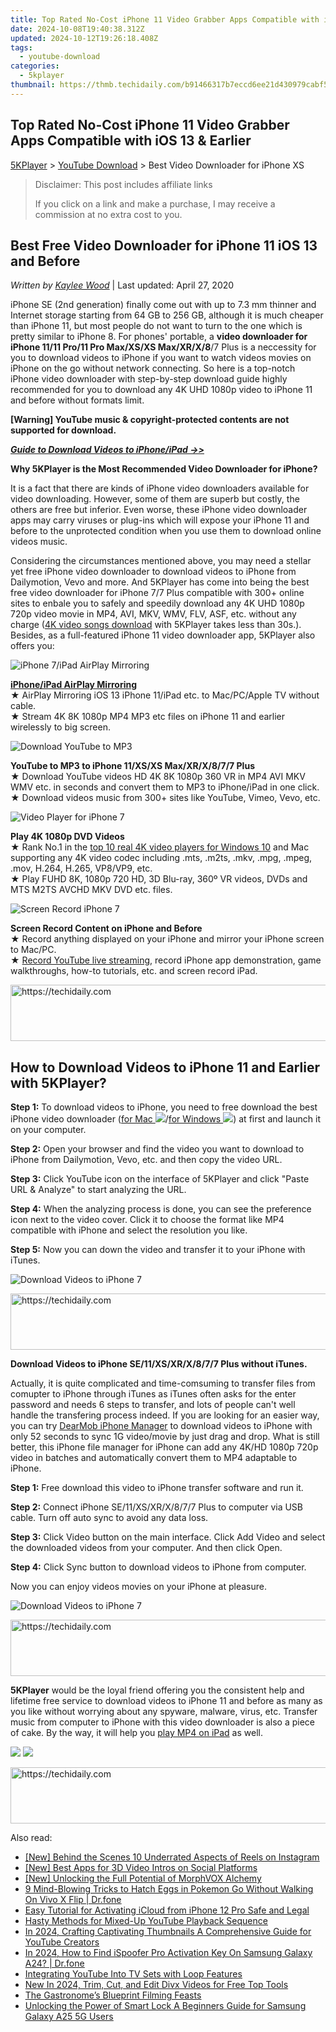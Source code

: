 ```yaml
---
title: Top Rated No-Cost iPhone 11 Video Grabber Apps Compatible with iOS 13 & Earlier
date: 2024-10-08T19:40:38.312Z
updated: 2024-10-12T19:26:18.408Z
tags:
  - youtube-download
categories:
  - 5kplayer
thumbnail: https://thmb.techidaily.com/b91466317b7eccd6ee21d430979cabf5463805ed441067719a242af16768dcd1.jpg
---
```


## Top Rated No-Cost iPhone 11 Video Grabber Apps Compatible with iOS 13 & Earlier

[5KPlayer](https://tools.techidaily.com/5kplayer/products/) \> [YouTube Download](https://tools.techidaily.com/5kplayer/youtube-download/) \> Best Video Downloader for iPhone XS

>  Disclaimer: This post includes affiliate links
>
>  If you click on a link and make a purchase, I may receive a commission at no extra cost to you.
>

## Best Free Video Downloader for iPhone 11 iOS 13 and Before

 _Written by [Kaylee Wood](https://www.quora.com/profile/Amanda-Hu-21)_ | Last updated: April 27, 2020 

iPhone SE (2nd generation) finally come out with up to 7.3 mm thinner and Internet storage starting from 64 GB to 256 GB, although it is much cheaper than iPhone 11, but most people do not want to turn to the one which is pretty similar to iPhone 8\. For phones' portable, a **video downloader for iPhone 11/11 Pro/11 Pro Max/XS/XS Max/XR/X/8**/7 Plus is a neccessity for you to download videos to iPhone if you want to watch videos movies on iPhone on the go without network connecting. So here is a top-notch iPhone video downloader with step-by-step download guide highly recommended for you to download any 4K UHD 1080p video to iPhone 11 and before without formats limit.

**\[Warning\] YouTube music & copyright-protected contents are not supported for download.**

**_[Guide to Download Videos to iPhone/iPad ->>](https://tools.techidaily.com/5kplayer/iphone-manager/)_**

**Why 5KPlayer is the Most Recommended Video Downloader for iPhone?**

It is a fact that there are kinds of iPhone video downloaders available for video downloading. However, some of them are superb but costly, the others are free but inferior. Even worse, these iPhone video downloader apps may carry viruses or plug-ins which will expose your iPhone 11 and before to the unprotected condition when you use them to download online videos music.

Considering the circumstances mentioned above, you may need a stellar yet free iPhone video downloader to download videos to iPhone from Dailymotion, Vevo and more. And 5KPlayer has come into being the best free video downloader for iPhone 7/7 Plus compatible with 300+ online sites to enbale you to safely and speedily download any 4K UHD 1080p 720p video movie in MP4, AVI, MKV, WMV, FLV, ASF, etc. without any charge ([4K video songs download](https://tools.techidaily.com/5kplayer/youtube-download/) with 5KPlayer takes less than 30s.). Besides, as a full-featured iPhone 11 video downloader app, 5KPlayer also offers you:

![iPhone 7/iPad AirPlay Mirroring](https://www.5kplayer.com/youtube-download/img/iphone7-airplay.png) 

**[iPhone/iPad AirPlay Mirroring](https://tools.techidaily.com/5kplayer/airplay/)**  
 ★ AirPlay Mirroring iOS 13 iPhone 11/iPad etc. to Mac/PC/Apple TV without cable.   
 ★ Stream 4K 8K 1080p MP4 MP3 etc files on iPhone 11 and earlier wirelessly to big screen.

![Download YouTube to MP3](https://www.5kplayer.com/youtube-download/img/youtube-to-mp3.png) 

**YouTube to MP3 to iPhone 11/XS/XS Max/XR/X/8/7/7 Plus**  
 ★ Download YouTube videos HD 4K 8K 1080p 360 VR in MP4 AVI MKV WMV etc. in seconds and convert them to MP3 to iPhone/iPad in one click.   
 ★ Download videos music from 300+ sites like YouTube, Vimeo, Vevo, etc.

![Video Player for iPhone 7](https://www.5kplayer.com/youtube-download/img/play-any-video.jpg) 

**Play 4K 1080p DVD Videos**   
 ★ Rank No.1 in the [top 10 real 4K video players for Windows 10](https://tools.techidaily.com/5kplayer/video-music-player/) and Mac supporting any 4K video codec including .mts, .m2ts, .mkv, .mpg, .mpeg, .mov, H.264, H.265, VP8/VP9, etc.  
 ★ Play FUHD 8K, 1080p 720 HD, 3D Blu-ray, 360º VR videos, DVDs and MTS M2TS AVCHD MKV DVD etc. files.

![Screen Record iPhone 7](https://www.5kplayer.com/youtube-download/img/record-iphone7.jpg) 

**Screen Record Content on iPhone and Before**   
 ★ Record anything displayed on your iPhone and mirror your iPhone screen to Mac/PC.  
 ★ [Record YouTube live streaming](https://tools.techidaily.com/5kplayer/airplay/), record iPhone app demonstration, game walkthroughs, how-to tutorials, etc. and screen record iPad.

<!-- affiliate ads begin -->
<a href="https://appsumo.8odi.net/c/5597632/2151871/7443" target="_top" id="2151871">
  <img src="//a.impactradius-go.com/display-ad/7443-2151871" border="0" alt="https://techidaily.com" width="600" height="90"/>
</a>
<img height="0" width="0" src="https://appsumo.8odi.net/i/5597632/2151871/7443" style="position:absolute;visibility:hidden;" border="0" />
<!-- affiliate ads end -->

##  How to Download Videos to iPhone 11 and Earlier with 5KPlayer?

**Step 1:** To download videos to iPhone, you need to free download the best iPhone video downloader ([for Mac ![](https://www.5kplayer.com/youtube-download/../image/download-mac/dicon.png)](https://tools.techidaily.com/5kplayer/products/)/[for Windows ![](https://www.5kplayer.com/youtube-download/../image/download-mac/dicon.png)](https://tools.techidaily.com/5kplayer/products/)) at first and launch it on your computer.

**Step 2:** Open your browser and find the video you want to download to iPhone from Dailymotion, Vevo, etc. and then copy the video URL.

**Step 3:** Click YouTube icon on the interface of 5KPlayer and click "Paste URL & Analyze" to start analyzing the URL.

**Step 4:** When the analyzing process is done, you can see the preference icon next to the video cover. Click it to choose the format like MP4 compatible with iPhone and select the resolution you like.

**Step 5:** Now you can down the video and transfer it to your iPhone with iTunes.

![Download Videos to iPhone 7](https://www.5kplayer.com/youtube-download/img/5kp-cheerleader-omi-zjy-001.jpg)

<!-- affiliate ads begin -->
<a href="https://appsumo.8odi.net/c/5597632/2118311/7443" target="_top" id="2118311">
  <img src="//a.impactradius-go.com/display-ad/7443-2118311" border="0" alt="https://techidaily.com" width="728" height="90"/>
</a>
<img height="0" width="0" src="https://appsumo.8odi.net/i/5597632/2118311/7443" style="position:absolute;visibility:hidden;" border="0" />
<!-- affiliate ads end -->

**Download Videos to iPhone SE/11/XS/XR/X/8/7/7 Plus without iTunes.**

Actually, it is quite complicated and time-comsuming to transfer files from comupter to iPhone through iTunes as iTunes often asks for the enter password and needs 6 steps to transfer, and lots of people can't well handle the transfering process indeed. If you are looking for an easier way, you can try [DearMob iPhone Manager](https://tools.techidaily.com/5kplayer/iphone-manager/) to download videos to iPhone with only 52 seconds to sync 1G video/movie by just drag and drop. What is still better, this iPhone file manager for iPhone can add any 4K/HD 1080p 720p video in batches and automatically convert them to MP4 adaptable to iPhone.

**Step 1:**  Free download this video to iPhone transfer software and run it. 

**Step 2:** Connect iPhone SE/11/XS/XR/X/8/7/7 Plus to computer via USB cable. Turn off auto sync to avoid any data loss.

**Step 3:** Click Video button on the main interface. Click Add Video and select the downloaded videos from your computer. And then click Open.

**Step 4:** Click Sync button to download videos to iPhone from computer.

Now you can enjoy videos movies on your iPhone at pleasure.

![Download Videos to iPhone 7](https://www.5kplayer.com/youtube-download/img/transfer-music-pc-iphone.jpg)

<!-- affiliate ads begin -->
<a href="https://ephamedtechinc.pxf.io/c/5597632/2137224/26400" target="_top" id="2137224">
  <img src="//a.impactradius-go.com/display-ad/26400-2137224" border="0" alt="https://techidaily.com" width="728" height="90"/>
</a>
<img height="0" width="0" src="https://ephamedtechinc.pxf.io/i/5597632/2137224/26400" style="position:absolute;visibility:hidden;" border="0" />
<!-- affiliate ads end -->

**5KPlayer** would be the loyal friend offering you the consistent help and lifetime free service to download videos to iPhone 11 and before as many as you like without worrying about any spyware, malware, virus, etc. Transfer music from computer to iPhone with this video downloader is also a piece of cake. By the way, it will help you [play MP4 on iPad](https://tools.techidaily.com/5kplayer/video-music-player/) as well.

[![](https://www.5kplayer.com/youtube-download/../button/freedownwhitewin.png)](https://tools.techidaily.com/5kplayer/products/) [![](https://www.5kplayer.com/youtube-download/../button/freedownbackmac.png)](https://tools.techidaily.com/5kplayer/products/)

<!-- affiliate ads begin -->
<a href="https://aligracehair.sjv.io/c/5597632/2036486/19272" target="_top" id="2036486">
  <img src="//a.impactradius-go.com/display-ad/19272-2036486" border="0" alt="https://techidaily.com" width="728" height="90"/>
</a>
<img height="0" width="0" src="https://aligracehair.sjv.io/i/5597632/2036486/19272" style="position:absolute;visibility:hidden;" border="0" />
<!-- affiliate ads end -->

<ins class="adsbygoogle"
     style="display:block"
     data-ad-format="autorelaxed"
     data-ad-client="ca-pub-7571918770474297"
     data-ad-slot="1223367746"></ins>

<ins class="adsbygoogle"
     style="display:block"
     data-ad-client="ca-pub-7571918770474297"
     data-ad-slot="8358498916"
     data-ad-format="auto"
     data-full-width-responsive="true"></ins>

<span class="atpl-alsoreadstyle">Also read:</span>
<div><ul>
<li><a href="https://instagram-clips.techidaily.com/new-behind-the-scenes-10-underrated-aspects-of-reels-on-instagram/"><u>[New] Behind the Scenes 10 Underrated Aspects of Reels on Instagram</u></a></li>
<li><a href="https://youtube-video-recordings.techidaily.com/new-best-apps-for-3d-video-intros-on-social-platforms/"><u>[New] Best Apps for 3D Video Intros on Social Platforms</u></a></li>
<li><a href="https://article-knowledge.techidaily.com/new-unlocking-the-full-potential-of-morphvox-alchemy/"><u>[New] Unlocking the Full Potential of MorphVOX Alchemy</u></a></li>
<li><a href="https://change-location.techidaily.com/9-mind-blowing-tricks-to-hatch-eggs-in-pokemon-go-without-walking-on-vivo-x-flip-drfone-by-drfone-virtual-android/"><u>9 Mind-Blowing Tricks to Hatch Eggs in Pokemon Go Without Walking On Vivo X Flip | Dr.fone</u></a></li>
<li><a href="https://activate-lock.techidaily.com/easy-tutorial-for-activating-icloud-from-iphone-12-pro-safe-and-legal-by-drfone-ios/"><u>Easy Tutorial for Activating iCloud from iPhone 12 Pro Safe and Legal</u></a></li>
<li><a href="https://youtube-clips.techidaily.com/hasty-methods-for-mixed-up-youtube-playback-sequence/"><u>Hasty Methods for Mixed-Up YouTube Playback Sequence</u></a></li>
<li><a href="https://youtube-video-recordings.techidaily.com/in-2024-crafting-captivating-thumbnails-a-comprehensive-guide-for-youtube-creators/"><u>In 2024, Crafting Captivating Thumbnails A Comprehensive Guide for YouTube Creators</u></a></li>
<li><a href="https://review-topics.techidaily.com/in-2024-how-to-find-ispoofer-pro-activation-key-on-samsung-galaxy-a24-drfone-by-drfone-virtual-android/"><u>In 2024, How to Find iSpoofer Pro Activation Key On Samsung Galaxy A24? | Dr.fone</u></a></li>
<li><a href="https://youtube-video-recordings.techidaily.com/integrating-youtube-into-tv-sets-with-loop-features/"><u>Integrating YouTube Into TV Sets with Loop Features</u></a></li>
<li><a href="https://smart-video-creator.techidaily.com/new-in-2024-trim-cut-and-edit-divx-videos-for-free-top-tools/"><u>New In 2024, Trim, Cut, and Edit Divx Videos for Free Top Tools</u></a></li>
<li><a href="https://youtube-video-recordings.techidaily.com/the-gastronomes-blueprint-filming-feasts/"><u>The Gastronome’s Blueprint Filming Feasts</u></a></li>
<li><a href="https://android-unlock.techidaily.com/unlocking-the-power-of-smart-lock-a-beginners-guide-for-samsung-galaxy-a25-5g-users-by-drfone-android/"><u>Unlocking the Power of Smart Lock A Beginners Guide for Samsung Galaxy A25 5G Users</u></a></li>
</ul></div>

